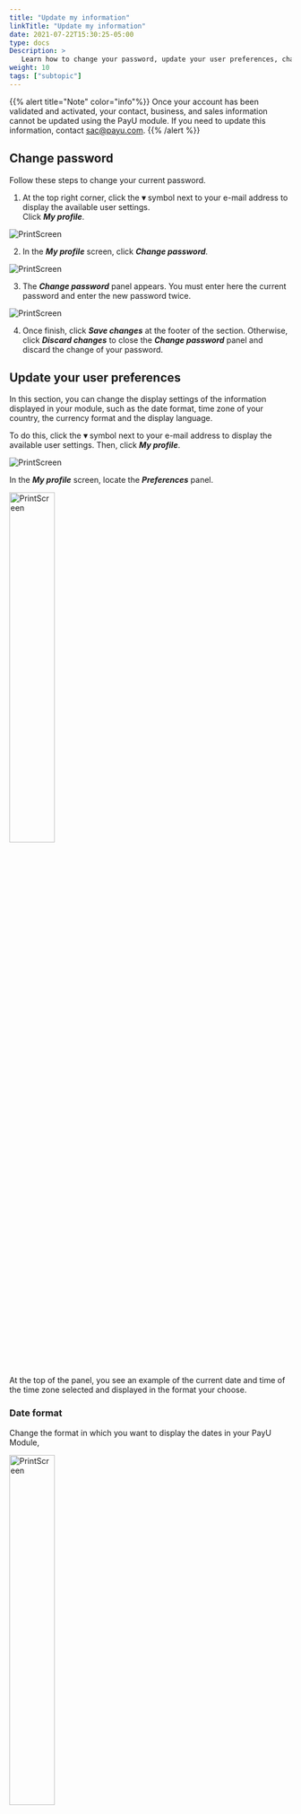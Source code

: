 ```yaml
---
title: "Update my information"
linkTitle: "Update my information"
date: 2021-07-22T15:30:25-05:00
type: docs
Description: >
   Learn how to change your password, update your user preferences, change the merchant's logo and request the change of your Bank information.
weight: 10
tags: ["subtopic"]
---
```

{{% alert title="Note" color="info"%}}
Once your account has been validated and activated, your contact, business, and sales information cannot be updated using the PayU module. If you need to update this information, contact sac@payu.com.
{{% /alert %}}

## Change password
Follow these steps to change your current password.

1. At the top right corner, click the **▾** symbol next to your e-mail address to display the available user settings.<br>Click _**My profile**_.

![PrintScreen](/assets/UserPreferences/UserPreferences_01.png)

2. In the _**My profile**_ screen, click _**Change password**_.

![PrintScreen](/assets/UserPreferences/UserPreferences_02.png)

3. The _**Change password**_ panel appears. You must enter here the current password and enter the new password twice.

![PrintScreen](/assets/UserPreferences/UserPreferences_03.png)

4. Once finish, click _**Save changes**_ at the footer of the section. Otherwise, click _**Discard changes**_ to close the _**Change password**_ panel and discard the change of your password.

## Update your user preferences
In this section, you can change the display settings of the information displayed in your module, such as the date format, time zone of your country, the currency format and the display language.

To do this, click the **▾** symbol next to your e-mail address to display the available user settings. Then, click _**My profile**_.

![PrintScreen](/assets/UserPreferences/UserPreferences_01.png)

In the _**My profile**_ screen, locate the _**Preferences**_ panel.

<img src="/assets/UserPreferences/UserPreferences_04.png" alt="PrintScreen" width="40%"/><br>

At the top of the panel, you see an example of the current date and time of the time zone selected and displayed in the format your choose.

### Date format
Change the format in which you want to display the dates in your PayU Module,

<img src="/assets/UserPreferences/UserPreferences_05.png" alt="PrintScreen" width="40%"/><br>

You can use any of the following formats:

| Format      | English Format | Example<br>_August 24, 2021_ |
|-------------|----------------|------------------------------|
| dd/mm/aaaa  | dd/mm/yyyy     | 24/08/2021                   |
| mm/dd/aaaa  | mm/dd/yyyy     | 08/24/2021                   |
| aaaa/mm/dd  | yyyy/mm/dd     | 2021/08/24                   |
| aaaa/mmm/dd | yyyy/mmm/dd    | 2021/Aug/24                  |
| dd-mm-aaaa  | dd-mm-yyyy     | 24-08-2021                   |
| mm-dd-aaaa  | mm-dd-yyyy     | 08-24-2021                   |
| aaaa-mm-dd  | yyyy-mm-dd     | 2021-08-24                   |
| aaaa-mmm-dd | yyyy-mmm-dd    | 2021-Aug-24                  |

### Time Zone 
Change the time zone of the country in which you want to display the transaction’s information.

<img src="/assets/UserPreferences/UserPreferences_06.png" alt="PrintScreen" width="40%"/>

### Currency format
Change the display format of the currency values shown in your PayU module.

<img src="/assets/UserPreferences/UserPreferences_07.png" alt="PrintScreen" width="40%"/>

### Language
Change the language of your PayU module.

<img src="/assets/UserPreferences/UserPreferences_08.png" alt="PrintScreen" width="40%"/>

{{% alert title="Note" color="info"%}}
After changing any of the user settings, do not forget to click _**Save changes**_ button at the footer of the section to apply the changes.
{{% /alert %}}

## Change your logo
Using the PayU module, you can upload the logo of your merchant so it can be displayed in our Web checkout.

![PrintScreen](/assets/Logo/Logo_01.png)

To upload or update your logo, follow these steps.

1. In the account options, expand the current account using the the **▾** symbol. Then, select .

<img src="/assets/Logo/Logo_02.png" alt="PrintScreen" width="30%"/><br>

2. In the _**Your sales information**_ window, find the _Merchant logo_ field.<br>If you have not uploaded a logo yet, click the _**Select your logo**_ link. Otherwise, use the _**Change logo**_ link.

![PrintScreen](/assets/Logo/Logo_03.png)
![PrintScreen](/assets/Logo/Logo_04.png)

3. The upload panel appears, locate the image of your logo in your local machine. 

4. The maximum size allowed for your logo is 350x90 pixels, if the selected image is bigger than this size, you can crop it using the upload panel. Furthermore, this panel provides options to zoom in or rotate the image.<br>When finish, click _**Save**_.

<img src="/assets/Logo/Logo_05.png" alt="PrintScreen" width="50%"/>

## Request the change of your bank account 
Once your account has been verified by our Risk team, you can request the update of your bank information. Due to security reasons, the update of bank information must be verified again as when you create the account.

To request the update of your Bank account, expand _**Transfers**_ option at the left menu. Then, select _**Edit bank details**_.

![PrintScreen](/assets/BankInformation/BankInformation_01.png)

The _**Bank information option**_ opens, click the _**Edit**_ link to enable the fields of the bank account.

![PrintScreen](/assets/BankInformation/BankInformation_02.png)

Provide the information related to your Bank Account such as: country, bank, account number, etc. 

![PrintScreen](/assets/BankInformation/BankInformation_03.png)

{{% alert title="Considerations" color="info"%}}
* The information available depends on the country of your account.
* If the Bank account is foreign, you must provide the information of the **Intermediary bank** such as its name, the _ABA code_, and the _Swift code_.
{{% /alert %}}

Along with the information you provide, you need to attach a certification issued by your bank to proof the veracity and authenticity of the information. 

![PrintScreen](/assets/BankInformation/BankInformation_04.png)

When finish, click _**Save changes**_. When the information is submitted, you are prompted about the result of the operation.

<img src="/assets/BankInformation/BankInformation_05.png" alt="PrintScreen" width="50%"/><br>

Furthermore, you receive an e-mail informing the request and providing a ticket number.

The procedure to validate your account take up two working days. In the meantime, the information you provide is loaded in the **_Bank account under analysis_** panel.

![PrintScreen](/assets/BankInformation/BankInformation_06.png)

As soon as your bank account information has been validated by our Risk team, you can transfer to it the funds collected in your PayU account. While the new account is under validation, the transfers you make are sent to the former bank account.